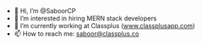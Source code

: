- 👋 Hi, I’m @SaboorCP
- 👀 I’m interested in hiring MERN stack developers
- 🌱 I’m currently working at Classplus (www.classplusapp.com)
- 📫 How to reach me: saboor@classplus.co

<!---
SaboorCP/SaboorCP is a ✨ special ✨ repository because its `README.md` (this file) appears on your GitHub profile.
You can click the Preview link to take a look at your changes.
--->
